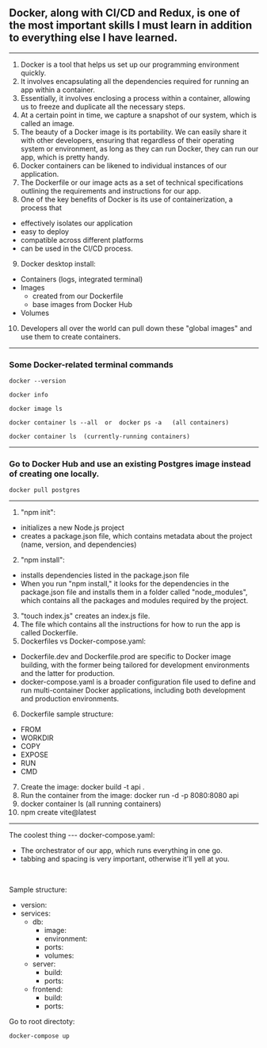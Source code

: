 ## Docker, along with CI/CD and Redux, is one of the most important skills I must learn in addition to everything else I have learned.

------------------------------

1. Docker is a tool that helps us set up our programming environment quickly.
2. It involves encapsulating all the dependencies required for running an app within a container.
3. Essentially, it involves enclosing a process within a container, allowing us to freeze and duplicate all the necessary steps.
4. At a certain point in time, we capture a snapshot of our system, which is called an image.
5. The beauty of a Docker image is its portability. We can easily share it with other developers, ensuring that regardless of their operating system or environment, as long as they can run Docker, they can run our app, which is pretty handy.
6. Docker containers can be likened to individual instances of our application.
7. The Dockerfile or our image acts as a set of technical specifications outlining the requirements and instructions for our app.
8. One of the key benefits of Docker is its use of containerization, a process that
- effectively isolates our application
- easy to deploy
- compatible across different platforms
- can be used in the CI/CD process.
9. Docker desktop install:
- Containers (logs, integrated terminal)
- Images
  - created from our Dockerfile
  - base images from Docker Hub
- Volumes
10. Developers all over the world can pull down these "global images" and use them to create containers.

---------------------------

### Some Docker-related terminal commands

```
docker --version
```
```
docker info
```
```
docker image ls
```
```
docker container ls --all  or  docker ps -a   (all containers) 
```
```
docker container ls  (currently-running containers)
```

------------------------

### Go to Docker Hub and use an existing Postgres image instead of creating one locally.
```
docker pull postgres
```
-----------------------

1. "npm init":
- initializes a new Node.js project
- creates a package.json file, which contains metadata about the project (name, version, and dependencies)
2. "npm install":
- installs dependencies listed in the package.json file
- When you run "npm install," it looks for the dependencies in the package.json file and installs them in a folder called "node_modules", which contains all the packages and modules required by the project.
3. "touch index.js" creates an index.js file.
4. The file which contains all the instructions for how to run the app is called Dockerfile.
5. Dockerfiles vs Docker-compose.yaml:
  - Dockerfile.dev and Dockerfile.prod are specific to Docker image building, with the former being tailored for development environments and the latter for production.
  - docker-compose.yaml is a broader configuration file used to define and run multi-container Docker applications, including both development and production environments.
6. Dockerfile sample structure:
- FROM
- WORKDIR
- COPY
- EXPOSE
- RUN
- CMD
7. Create the image: docker build -t api .
8. Run the container from the image: docker run -d -p 8080:8080 api
9. docker container ls (all running containers)
10. npm create vite@latest

-------------------------------

The coolest thing --- docker-compose.yaml:
- The orchestrator of our app, which runs everything in one go.
- tabbing and spacing is very important, otherwise it'll yell at you.
<br />

Sample structure:
- version:
- services:
  - db:
    - image:
    - environment:
    - ports:
    - volumes:
  - server:
    - build:
    - ports:
  - frontend:
    - build:
    - ports:

Go to root directoty:
```
docker-compose up
```

